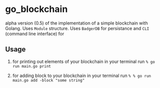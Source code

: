 # go_blockchain

alpha version (0.5) of the implementation of a simple blockchain with Golang.
Uses `Module` structure.
Uses  `BadgerDB` for persistance and `CLI` (command line interface) for

## Usage

1) for printing out elements of your blockchain in your terminal run
`% go run main.go print`

2) for adding block to your blockchain in your terminal run
`% % go run main.go add -block "some string"`

